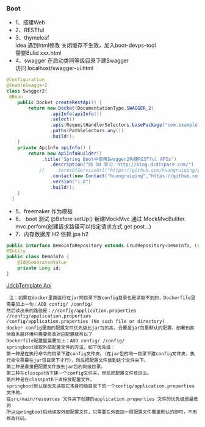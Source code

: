 ### Boot
- 1、搭建Web  
- 2、RESTful  
- 3、thymeleaf  
idea 遇到html修改 关闭缓存不生效，加入boot-devps-tool  
 需要Bulid xxx.html    
- 4、swagger  在启动类同等级目录下建Swagger  
访问 localhost/swagger-ui.html
```java
@Configuration
@EnableSwagger2
class Swagger2{
 @Bean
    public Docket createRestApi() {
        return new Docket(DocumentationType.SWAGGER_2)
                .apiInfo(apiInfo())
                .select()
                .apis(RequestHandlerSelectors.basePackage("com.example.demo.controller"))
                .paths(PathSelectors.any())
                .build();
    }
    private ApiInfo apiInfo() {
        return new ApiInfoBuilder()
             .title("Spring Boot中使用Swagger2构建RESTful APIs")
                .description("向 DD 学习：http://blog.didispace.com/")
            //    .termsOfServiceUrl("https://github.com/huangruiqing/yidiandian")
                .contact(new Contact("huangruiqing","https://github.com/huangruiqing/yidiandian","email"))
                .version("1.0")
                .build();
    }
  }  
```
- 5、freemaker 作为模板
- 6、 boot 测试 
 @Before setUp() 新建MockMvc 通过 MockMvcBulifer.  
 mvc.perfom(创建请求路径可以指定请求方式 get post...)
- 7、内存数据库 H2 依赖 jpa h2 
```java
public interface DemoInfoRepository extends CrudRepository<DemoInfo, Long>{}
@Entity
public class DemoInfo {
    @Id@GeneratedValue
    private Long id;
}
```
 

[JdcbTemplate Api](https://docs.spring.io/spring/docs/current/javadoc-api/org/springframework/jdbc/core/JdbcTemplate.html)
````
 注：如果在docker里面运行在jar同目录下放config目录也是读取不到的，Dockerfile里需要加上一句：ADD config/ /config/
然后读出来的路径是：//config/application.properties
//config/application.properties
/config/application.properties (No such file or directory)
docker config里面的配置文件优先级比jar包的高，会覆盖jar包里默认的配置，部署到其他服务器环境只需要修改对应配置就可以了
Dockerfile配置里需要加上：ADD config/ /config/
springboot读取外部配置文件的方法，如下优先级：
第一种是在执行命令的目录下建config文件夹。（在jar包的同一目录下建config文件夹，执行命令需要在jar包目录下才行），然后把配置文件放到这个文件夹下。
第二种是直接把配置文件放到jar包的同级目录。
第三种在classpath下建一个config文件夹，然后把配置文件放进去。
第四种是在classpath下直接放配置文件。
springboot默认是优先读取它本身同级目录下的一个config/application.properties 文件的。
在src/main/resources 文件夹下创建的application.properties 文件的优先级是最低的
所以springboot启动读取外部配置文件，只需要在外面加一层配置文件覆盖默认的即可，不用修改代码。
````
